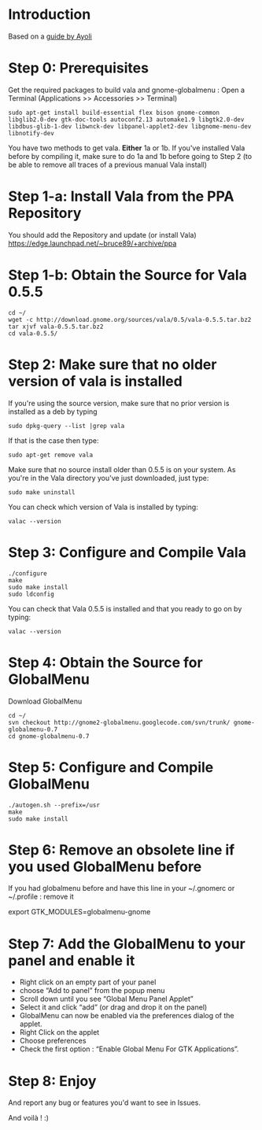 # Introduction #
Based on a [guide by Ayoli](http://ayozone.org/2009/01/08/install-gnome-globalmenu-07-series/)

# Step 0: Prerequisites #
Get the required packages to build vala and gnome-globalmenu :
Open a Terminal (Applications >> Accessories >> Terminal)

```
sudo apt-get install build-essential flex bison gnome-common libglib2.0-dev gtk-doc-tools autoconf2.13 automake1.9 libgtk2.0-dev libdbus-glib-1-dev libwnck-dev libpanel-applet2-dev libgnome-menu-dev libnotify-dev
```

You have two methods to get vala. **Either** 1a or 1b.
If you've installed Vala before by compiling it, make sure to do 1a and 1b before going to Step 2 (to be able to remove all traces of a previous manual Vala install)

# Step 1-a: Install Vala from the PPA Repository #

You should add the Repository and update (or install Vala)
https://edge.launchpad.net/~bruce89/+archive/ppa

# Step 1-b: Obtain the Source for Vala 0.5.5 #

```
cd ~/
wget -c http://download.gnome.org/sources/vala/0.5/vala-0.5.5.tar.bz2
tar xjvf vala-0.5.5.tar.bz2
cd vala-0.5.5/
```

# Step 2: Make sure that no older version of vala is installed #

If you're using the source version, make sure that no prior version is installed as a deb by typing
```
sudo dpkg-query --list |grep vala
```

If that is the case then type:

```
sudo apt-get remove vala
```

Make sure that no source install older than 0.5.5 is on your system. As you're in the Vala directory you've just downloaded, just type:
```
sudo make uninstall
```

You can check which version of Vala is installed by typing:
```
valac --version
```

# Step 3: Configure and Compile Vala #

```
./configure
make
sudo make install
sudo ldconfig
```

You can check that Vala 0.5.5 is installed and that you ready to go on by typing:
```
valac --version
```

# Step 4: Obtain the Source for GlobalMenu #

Download GlobalMenu

```
cd ~/
svn checkout http://gnome2-globalmenu.googlecode.com/svn/trunk/ gnome-globalmenu-0.7
cd gnome-globalmenu-0.7
```

# Step 5: Configure and Compile GlobalMenu #

```
./autogen.sh --prefix=/usr
make
sudo make install
```

# Step 6: Remove an obsolete line if you used GlobalMenu before #
If you had globalmenu before and have this line in your ~/.gnomerc or ~/.profile : remove it

export GTK\_MODULES=globalmenu-gnome

# Step 7: Add the GlobalMenu to your panel and enable it #

  * Right click on an empty part of your panel
  * choose “Add to panel” from the popup menu
  * Scroll down until you see “Global Menu Panel Applet”
  * Select it and click “add” (or drag and drop it on the panel)
  * GlobalMenu can now be enabled via the preferences dialog of the applet.
  * Right Click on the applet
  * Choose preferences
  * Check the first option : “Enable Global Menu For GTK Applications”.

# Step 8: Enjoy #
And report any bug or features you'd want to see in Issues.


And voilà ! :)